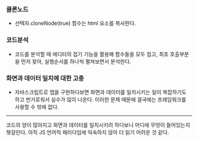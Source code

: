 ### 클론노드
- 선택자.cloneNode(true) 함수는 html 요소를 복사한다.

### 코드분석
- 코드를 분석할 때 에디터의 접기 기능을 활용해 함수들을 모두 접고, 최초 호출부분을 먼저 찾아, 실행순서를 하나씩 펼쳐보면서 분석한다.

### 화면과 데이터 일치에 대한 고충
- 자바스크립트로 앱을 구현하다보면 화면과 데이터를 일치시키는 일이 복잡하기도 하고 번거로워서 실수가 많이 나온다. 이러한 문제 때문에 결국에는 프레임워크를 사용할 수 밖에 없다. 

 ---

 코드의 양이 많아지고 화면과 데이터를 일치시키려 하다보니 어디에 무엇이 들어있는지 헷갈린다.
 아직 JS 언어적 패러다임에 익숙하지 않아 더 읽기 어려운 것 같다. 